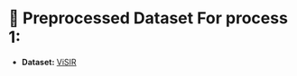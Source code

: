 # 📂 Preprocessed Dataset For process 1:
- **Dataset:** [ViSIR](https://huggingface.co/datasets/UngLong/ViSIR)

